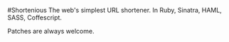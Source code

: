 #Shortenious
The web's simplest URL shortener. In Ruby, Sinatra, HAML, SASS, Coffescript.

Patches are always welcome.
